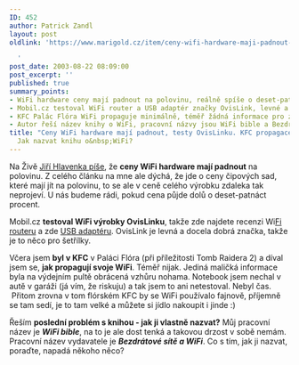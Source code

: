 ```yaml
---
ID: 452
author: Patrick Zandl
layout: post
oldlink: 'https://www.marigold.cz/item/ceny-wifi-hardware-maji-padnout-testy-ovislinku-kfc-propagace-wifi-nic-moc-jak-nazvat-knihu-o-wifi

  '
post_date: 2003-08-22 08:09:00
post_excerpt: ''
published: true
summary_points:
- WiFi hardware ceny mají padnout na polovinu, reálně spíše o deset-patnáct procent.
- Mobil.cz testoval WiFi router a USB adaptér značky OvisLink, levné a dobré.
- KFC Palác Flóra WiFi propaguje minimálně, téměř žádná informace pro zákazníky.
- Autor řeší název knihy o WiFi, pracovní názvy jsou WiFi bible a Bezdrátové sítě.
title: "Ceny WiFi hardware mají padnout, testy OvisLinku. KFC propagace WiFi nic moc."
  Jak nazvat knihu o&nbsp;WiFi?
---
```


<p>
Na Živě <A href="http://www.zive.cz/h/Uzivatel/Ar.asp?ARI=112234&amp;CAI=2104" target=_blank>Jiří Hlavenka píše</A>, že <STRONG>ceny WiFi hardware mají padnout</STRONG> na polovinu. Z celého článku na mne ale dýchá, že jde o ceny čipových sad, které mají jít na polovinu, to se ale v ceně celého výrobku zdaleka tak neprojeví. U nás budeme rádi, pokud cena půjde dolů o deset-patnáct procent. </p>

<p>
Mobil.cz <STRONG>testoval WiFi výrobky OvisLinku</STRONG>, takže zde najdete recenzi Wi<A href="http://mobil.idnes.cz/fixni_spojeni/katalog_bezdratovych_telefonu/ostatni-bezdratove/ovislinkrouter030822.html" target=_blank>Fi routeru</A> a zde <A href="http://mobil.idnes.cz/fixni_spojeni/katalog_bezdratovych_telefonu/ostatni-bezdratove/ovislinkusb030822.html" target=_blank>USB adaptéru</A>. OvisLink je levná a docela dobrá značka, takže je to něco pro šetřílky. </p>

<p>
Včera jsem <STRONG>byl v KFC</STRONG> v Paláci Flóra (při příležitosti Tomb Raidera 2) a díval jsem se, <STRONG>jak propagují svoje WiFi</STRONG>. Téměř nijak. Jediná maličká informace byla na&#160;výdejním pultě obrácená vzhůru nohama. Notebook jsem nechal v autě v garáži (já vím, že riskuju) a tak jsem to ani netestoval. Nebyl čas. &#160;Přitom zrovna v tom flórském KFC by se WiFi používalo fajnově, příjemně se tam sedí, je to tam velké a můžete si jídlo nakoupit i jinde :)</p>

<p>
Řeším <STRONG>poslední problém s knihou - jak ji vlastně nazvat?</STRONG> Můj pracovní název je <STRONG><EM>WiFi bible</EM></STRONG>, na to je ale dost tenká a takovou drzost v sobě nemám. Pracovní název vydavatele je <EM><STRONG>Bezdrátové sítě a WiFi</STRONG></EM>. Co s tím, jak ji nazvat, poraďte, napadá někoho něco?</p>